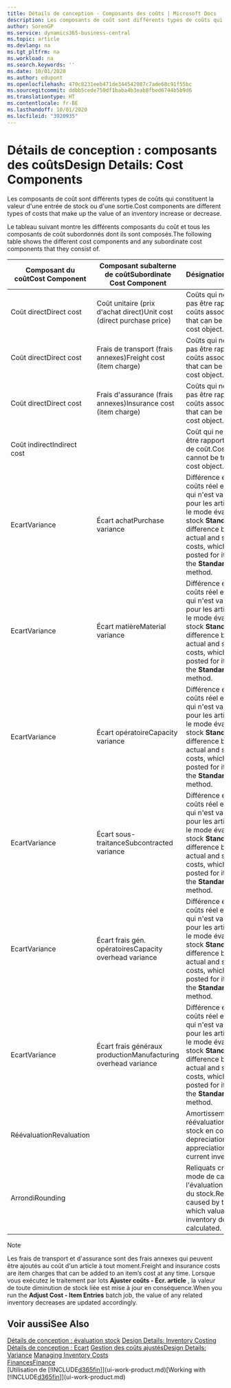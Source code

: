 ```yaml
---
title: Détails de conception - Composants des coûts | Microsoft Docs
description: Les composants de coût sont différents types de coûts qui constituent la valeur d'une entrée de stock ou d'une sortie.
author: SorenGP
ms.service: dynamics365-business-central
ms.topic: article
ms.devlang: na
ms.tgt_pltfrm: na
ms.workload: na
ms.search.keywords: ''
ms.date: 10/01/2020
ms.author: edupont
ms.openlocfilehash: 470c8231eeb471de344542087c7ade68c91f55bc
ms.sourcegitcommit: ddbb5cede750df1baba4b3eab8fbed6744b5b9d6
ms.translationtype: HT
ms.contentlocale: fr-BE
ms.lasthandoff: 10/01/2020
ms.locfileid: "3920935"
---
```

# <a name="design-details-cost-components"></a><span data-ttu-id="73b88-103">Détails de conception : composants des coûts</span><span class="sxs-lookup"><span data-stu-id="73b88-103">Design Details: Cost Components</span></span>
<span data-ttu-id="73b88-104">Les composants de coût sont différents types de coûts qui constituent la valeur d'une entrée de stock ou d'une sortie.</span><span class="sxs-lookup"><span data-stu-id="73b88-104">Cost components are different types of costs that make up the value of an inventory increase or decrease.</span></span>  

 <span data-ttu-id="73b88-105">Le tableau suivant montre les différents composants du coût et tous les composants de coût subordonnés dont ils sont composés.</span><span class="sxs-lookup"><span data-stu-id="73b88-105">The following table shows the different cost components and any subordinate cost components that they consist of.</span></span>  

|<span data-ttu-id="73b88-106">Composant du coût</span><span class="sxs-lookup"><span data-stu-id="73b88-106">Cost Component</span></span>|<span data-ttu-id="73b88-107">Composant subalterne de coût</span><span class="sxs-lookup"><span data-stu-id="73b88-107">Subordinate Cost Component</span></span>|<span data-ttu-id="73b88-108">Désignation</span><span class="sxs-lookup"><span data-stu-id="73b88-108">Description</span></span>|  
|--------------------|--------------------------------|---------------------------------------|  
|<span data-ttu-id="73b88-109">Coût direct</span><span class="sxs-lookup"><span data-stu-id="73b88-109">Direct cost</span></span>|<span data-ttu-id="73b88-110">Coût unitaire (prix d'achat direct)</span><span class="sxs-lookup"><span data-stu-id="73b88-110">Unit cost (direct purchase price)</span></span>|<span data-ttu-id="73b88-111">Coûts qui ne peuvent pas être rapportés à des coûts associés.</span><span class="sxs-lookup"><span data-stu-id="73b88-111">Cost that can be traced to a cost object.</span></span>|  
|<span data-ttu-id="73b88-112">Coût direct</span><span class="sxs-lookup"><span data-stu-id="73b88-112">Direct cost</span></span>|<span data-ttu-id="73b88-113">Frais de transport (frais annexes)</span><span class="sxs-lookup"><span data-stu-id="73b88-113">Freight cost (item charge)</span></span>|<span data-ttu-id="73b88-114">Coûts qui ne peuvent pas être rapportés à des coûts associés.</span><span class="sxs-lookup"><span data-stu-id="73b88-114">Cost that can be traced to a cost object.</span></span>|  
|<span data-ttu-id="73b88-115">Coût direct</span><span class="sxs-lookup"><span data-stu-id="73b88-115">Direct cost</span></span>|<span data-ttu-id="73b88-116">Frais d'assurance (frais annexes)</span><span class="sxs-lookup"><span data-stu-id="73b88-116">Insurance cost (item charge)</span></span>|<span data-ttu-id="73b88-117">Coûts qui ne peuvent pas être rapportés à des coûts associés.</span><span class="sxs-lookup"><span data-stu-id="73b88-117">Cost that can be traced to a cost object.</span></span>|  
|<span data-ttu-id="73b88-118">Coût indirect</span><span class="sxs-lookup"><span data-stu-id="73b88-118">Indirect cost</span></span>||<span data-ttu-id="73b88-119">Coût qui ne peut pas être rapporté à un objet de coût.</span><span class="sxs-lookup"><span data-stu-id="73b88-119">Cost that cannot be traced to a cost object.</span></span>|  
|<span data-ttu-id="73b88-120">Ecart</span><span class="sxs-lookup"><span data-stu-id="73b88-120">Variance</span></span>|<span data-ttu-id="73b88-121">Écart achat</span><span class="sxs-lookup"><span data-stu-id="73b88-121">Purchase variance</span></span>|<span data-ttu-id="73b88-122">Différence entre les coûts réel et standard, qui n'est validée que pour les articles utilisant le mode évaluation stock **Standard** .</span><span class="sxs-lookup"><span data-stu-id="73b88-122">The difference between actual and standard costs, which is only posted for items using the **Standard** costing method.</span></span>|  
|<span data-ttu-id="73b88-123">Ecart</span><span class="sxs-lookup"><span data-stu-id="73b88-123">Variance</span></span>|<span data-ttu-id="73b88-124">Écart matière</span><span class="sxs-lookup"><span data-stu-id="73b88-124">Material variance</span></span>|<span data-ttu-id="73b88-125">Différence entre les coûts réel et standard, qui n'est validée que pour les articles utilisant le mode évaluation stock **Standard** .</span><span class="sxs-lookup"><span data-stu-id="73b88-125">The difference between actual and standard costs, which is only posted for items using the **Standard** costing method.</span></span>|  
|<span data-ttu-id="73b88-126">Ecart</span><span class="sxs-lookup"><span data-stu-id="73b88-126">Variance</span></span>|<span data-ttu-id="73b88-127">Écart opératoire</span><span class="sxs-lookup"><span data-stu-id="73b88-127">Capacity variance</span></span>|<span data-ttu-id="73b88-128">Différence entre les coûts réel et standard, qui n'est validée que pour les articles utilisant le mode évaluation stock **Standard** .</span><span class="sxs-lookup"><span data-stu-id="73b88-128">The difference between actual and standard costs, which is only posted for items using the **Standard** costing method.</span></span>|  
|<span data-ttu-id="73b88-129">Ecart</span><span class="sxs-lookup"><span data-stu-id="73b88-129">Variance</span></span>|<span data-ttu-id="73b88-130">Écart sous-traitance</span><span class="sxs-lookup"><span data-stu-id="73b88-130">Subcontracted variance</span></span>|<span data-ttu-id="73b88-131">Différence entre les coûts réel et standard, qui n'est validée que pour les articles utilisant le mode évaluation stock **Standard** .</span><span class="sxs-lookup"><span data-stu-id="73b88-131">The difference between actual and standard costs, which is only posted for items using the **Standard** costing method.</span></span>|  
|<span data-ttu-id="73b88-132">Ecart</span><span class="sxs-lookup"><span data-stu-id="73b88-132">Variance</span></span>|<span data-ttu-id="73b88-133">Écart frais gén. opératoires</span><span class="sxs-lookup"><span data-stu-id="73b88-133">Capacity overhead variance</span></span>|<span data-ttu-id="73b88-134">Différence entre les coûts réel et standard, qui n'est validée que pour les articles utilisant le mode évaluation stock **Standard** .</span><span class="sxs-lookup"><span data-stu-id="73b88-134">The difference between actual and standard costs, which is only posted for items using the **Standard** costing method.</span></span>|  
|<span data-ttu-id="73b88-135">Ecart</span><span class="sxs-lookup"><span data-stu-id="73b88-135">Variance</span></span>|<span data-ttu-id="73b88-136">Écart frais généraux production</span><span class="sxs-lookup"><span data-stu-id="73b88-136">Manufacturing overhead variance</span></span>|<span data-ttu-id="73b88-137">Différence entre les coûts réel et standard, qui n'est validée que pour les articles utilisant le mode évaluation stock **Standard** .</span><span class="sxs-lookup"><span data-stu-id="73b88-137">The difference between actual and standard costs, which is only posted for items using the **Standard** costing method.</span></span>|  
|<span data-ttu-id="73b88-138">Réévaluation</span><span class="sxs-lookup"><span data-stu-id="73b88-138">Revaluation</span></span>||<span data-ttu-id="73b88-139">Amortissement ou réévaluation de la valeur stock en cours.</span><span class="sxs-lookup"><span data-stu-id="73b88-139">A depreciation or appreciation of the current inventory value.</span></span>|  
|<span data-ttu-id="73b88-140">Arrondi</span><span class="sxs-lookup"><span data-stu-id="73b88-140">Rounding</span></span>||<span data-ttu-id="73b88-141">Reliquats créés par le mode de calcul de l'évaluation des sorties du stock.</span><span class="sxs-lookup"><span data-stu-id="73b88-141">Residuals caused by the way in which valuation of inventory decreases are calculated.</span></span>|  

> [!NOTE]  
>  <span data-ttu-id="73b88-142">Les frais de transport et d'assurance sont des frais annexes qui peuvent être ajoutés au coût d'un article à tout moment.</span><span class="sxs-lookup"><span data-stu-id="73b88-142">Freight and insurance costs are item charges that can be added to an item’s cost at any time.</span></span> <span data-ttu-id="73b88-143">Lorsque vous exécutez le traitement par lots **Ajuster coûts - Écr. article** , la valeur de toute diminution de stock liée est mise à jour en conséquence.</span><span class="sxs-lookup"><span data-stu-id="73b88-143">When you run the **Adjust Cost - Item Entries** batch job, the value of any related inventory decreases are updated accordingly.</span></span>  

## <a name="see-also"></a><span data-ttu-id="73b88-144">Voir aussi</span><span class="sxs-lookup"><span data-stu-id="73b88-144">See Also</span></span>  
 <span data-ttu-id="73b88-145">[Détails de conception : évaluation stock](design-details-inventory-costing.md) </span><span class="sxs-lookup"><span data-stu-id="73b88-145">[Design Details: Inventory Costing](design-details-inventory-costing.md) </span></span>  
 <span data-ttu-id="73b88-146">[Détails de conception : Ecart](design-details-variance.md) [Gestion des coûts ajustés](finance-manage-inventory-costs.md)</span><span class="sxs-lookup"><span data-stu-id="73b88-146">[Design Details: Variance](design-details-variance.md) [Managing Inventory Costs](finance-manage-inventory-costs.md)</span></span>  
 [<span data-ttu-id="73b88-147">Finances</span><span class="sxs-lookup"><span data-stu-id="73b88-147">Finance</span></span>](finance.md)  
 <span data-ttu-id="73b88-148">[Utilisation de [!INCLUDE[d365fin](includes/d365fin_md.md)]](ui-work-product.md)</span><span class="sxs-lookup"><span data-stu-id="73b88-148">[Working with [!INCLUDE[d365fin](includes/d365fin_md.md)]](ui-work-product.md)</span></span>  
